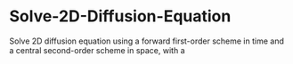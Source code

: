 # Solve-2D-Diffusion-Equation
Solve 2D diffusion equation using a forward first-order scheme in time and a central second-order scheme in space, with a

